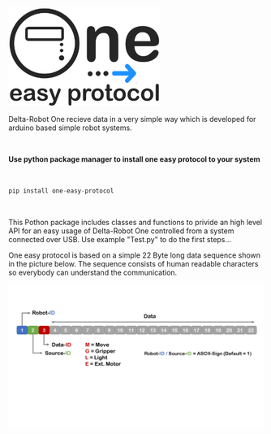 <img src="https://github.com/deltarobotone/image_database/blob/master/logos/logos%20(9).PNG" width="300">

<br>

Delta-Robot One recieve data in a very simple way which is developed for arduino based simple robot systems. 

<br>

**Use python package manager to install one easy protocol to your system**

<br>

```c
pip install one-easy-protocol
```
<br>

This Pothon package includes classes and functions to privide an high level API for an easy usage of Delta-Robot One controlled from a system connected over USB. Use example "Test.py" to do the first steps...

One easy protocol is based on a simple 22 Byte long data sequence shown in the picture below.
The sequence consists of human readable characters so everybody can understand the communication.

[<img src="https://github.com/deltarobotone/image_database/blob/master/drawings/drawings%20(20).PNG" width="900">](https://raw.githubusercontent.com/deltarobotone/image_database/master/drawings/drawings%20(20).PNG)
